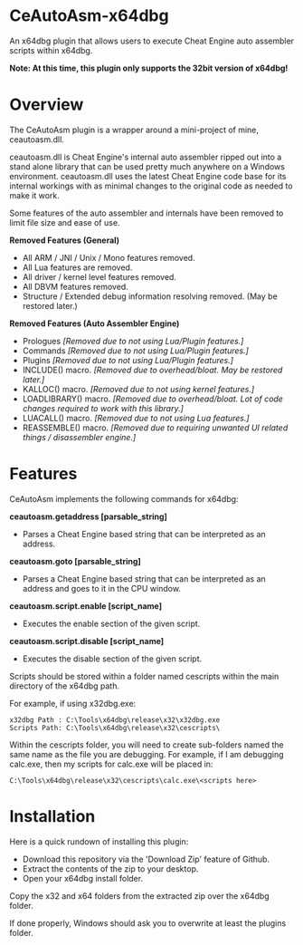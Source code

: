 # CeAutoAsm-x64dbg
An x64dbg plugin that allows users to execute Cheat Engine auto assembler scripts within x64dbg.

**Note: At this time, this plugin only supports the 32bit version of x64dbg!**

# Overview

The CeAutoAsm plugin is a wrapper around a mini-project of mine, ceautoasm.dll.

ceautoasm.dll is Cheat Engine's internal auto assembler ripped out into a stand alone library that can be used pretty much 
anywhere on a Windows environment. ceautoasm.dll uses the latest Cheat Engine code base for its internal workings with as
minimal changes to the original code as needed to make it work. 

Some features of the auto assembler and internals have been removed to limit file size and ease of use.

**Removed Features (General)**
 * All ARM / JNI / Unix / Mono features removed.
 * All Lua features are removed.
 * All driver / kernel level features removed.
 * All DBVM features removed.
 * Structure / Extended debug information resolving removed. (May be restored later.)

**Removed Features (Auto Assembler Engine)**
 * Prologues _[Removed due to not using Lua/Plugin features.]_
 * Commands _[Removed due to not using Lua/Plugin features.]_
 * Plugins _[Removed due to not using Lua/Plugin features.]_
 * INCLUDE() macro. _[Removed due to overhead/bloat. May be restored later.]_
 * KALLOC() macro. _[Removed due to not using kernel features.]_
 * LOADLIBRARY() macro. _[Removed due to overhead/bloat. Lot of code changes required to work with this library.]_
 * LUACALL() macro. _[Removed due to not using Lua features.]_
 * REASSEMBLE() macro. _[Removed due to requiring unwanted UI related things / disassembler engine.]_

# Features

CeAutoAsm implements the following commands for x64dbg:

**ceautoasm.getaddress [parsable_string]**
  * Parses a Cheat Engine based string that can be interpreted as an address.

**ceautoasm.goto [parsable_string]**
  * Parses a Cheat Engine based string that can be interpreted as an address and goes to it in the CPU window.

**ceautoasm.script.enable [script_name]**
  * Executes the enable section of the given script.

**ceautoasm.script.disable [script_name]**
  * Executes the disable section of the given script. 
  

Scripts should be stored within a folder named cescripts within the main directory of the x64dbg path. 

For example, if using x32dbg.exe:
```
x32dbg Path : C:\Tools\x64dbg\release\x32\x32dbg.exe
Scripts Path: C:\Tools\x64dbg\release\x32\cescripts\
```

Within the cescripts folder, you will need to create sub-folders named the same 
name as the file you are debugging. For example, if I am debugging calc.exe, then
my scripts for calc.exe will be placed in:
```
C:\Tools\x64dbg\release\x32\cescripts\calc.exe\<scripts here>
```
# Installation

Here is a quick rundown of installing this plugin:

  * Download this repository via the 'Download Zip' feature of Github.
  * Extract the contents of the zip to your desktop.
  * Open your x64dbg install folder.

Copy the x32 and x64 folders from the extracted zip over the x64dbg folder.

If done properly, Windows should ask you to overwrite at least the plugins folder.
